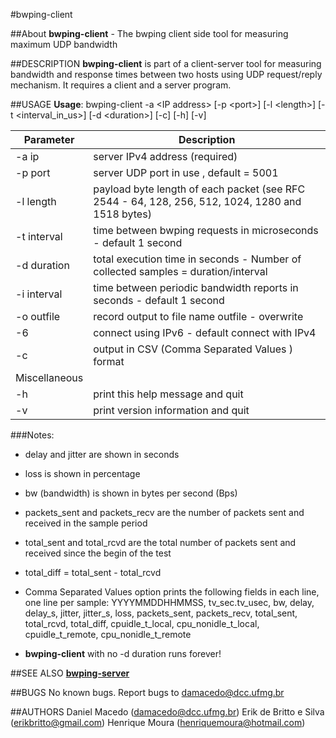#bwping-client

##About
**bwping-client** - The bwping client side tool for measuring maximum UDP bandwidth

##DESCRIPTION
**bwping-client** is part of a client-server tool for measuring bandwidth and response times between two hosts using UDP request/reply mechanism. It requires a client and a server program.

##USAGE
**Usage**: bwping-client -a &lt;IP address\> [-p &lt;port>] [-l &lt;length>] [-t &lt;interval_in_us>] [-d &lt;duration>] [-c] [-h] [-v]

| Parameter | Description |
---| ---|
-a ip   | server IPv4 address (required)  
-p port | server UDP port in use , default = 5001
-l length  | payload byte length of each packet  (see RFC 2544 - 64, 128, 256, 512, 1024, 1280 and 1518 bytes)
-t interval | time between bwping requests in microseconds - default 1 second
-d duration | total execution time in seconds - Number of collected samples = duration/interval
-i interval | time between periodic bandwidth reports in seconds - default 1 second
-o outfile | record output to file name outfile - overwrite
    -6         | connect using IPv6 - default connect with IPv4 |
    -c         | output in CSV (Comma Separated Values ) format  |
Miscellaneous |
    -h | print this help message and quit |
    -v | print version information and quit |

###Notes:

  * delay and jitter are shown in seconds

  * loss is shown in percentage

  * bw (bandwidth) is shown in bytes per second (Bps)

  * packets_sent and packets_recv are the number of packets sent and received in the sample period
  
  * total_sent and total_rcvd are the total number of packets sent and received since the begin of the test

  * total_diff = total_sent - total_rcvd

  * Comma Separated Values  option prints the following fields in each line, one line per sample:
  YYYYMMDDHHMMSS, tv_sec.tv_usec, bw, delay, delay_s, jitter, jitter_s, loss, packets_sent, packets_recv, total_sent, total_rcvd, total_diff, cpuidle_t_local, cpu_nonidle_t_local, cpuidle_t_remote, cpu_nonidle_t_remote
  
   * **bwping-client** with no -d duration runs forever!

##SEE ALSO
**[bwping-server](https://github.com/h3dema/bwping-udp/docs/bwping-server.md)**

##BUGS
No known bugs.
Report bugs to <damacedo@dcc.ufmg.br>

##AUTHORS
Daniel Macedo ([damacedo@dcc.ufmg.br](damacedo@dcc.ufmg.br))
Erik de Britto e Silva (erikbritto@gmail.com)
Henrique Moura (henriquemoura@hotmail.com)
